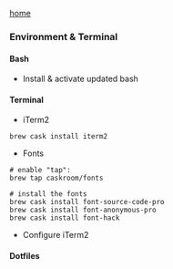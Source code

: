 [home](index.md)

### Environment & Terminal

#### Bash
- Install & activate updated bash


#### Terminal
 - iTerm2 
 
  `brew cask install iterm2`

 - Fonts 
 
  ```
  # enable "tap":
  brew tap caskroom/fonts
  
  # install the fonts
  brew cask install font-source-code-pro
  brew cask install font-anonymous-pro
  brew cask install font-hack
  ```

- Configure iTerm2

#### Dotfiles
